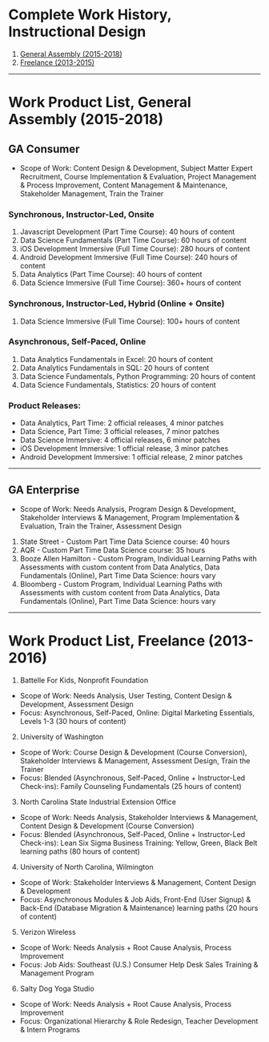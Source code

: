 
# Complete Work History, Instructional Design

1. [General Assembly (2015-2018)](#GA)
2. [Freelance (2013-2015)](#freelance)

---

<a id="GA"></a>
# Work Product List, General Assembly (2015-2018)

## GA Consumer
 - Scope of Work: Content Design & Development, Subject Matter Expert Recruitment, Course Implementation & Evaluation, Project Management & Process Improvement, Content Management & Maintenance, Stakeholder Management, Train the Trainer

### Synchronous, Instructor-Led, Onsite
1. Javascript Development (Part Time Course): 40 hours of content
2. Data Science Fundamentals (Part Time Course): 60 hours of content
3. iOS Development Immersive (Full Time Course): 280 hours of content
4. Android Development Immersive (Full Time Course): 240 hours of content
5. Data Analytics (Part Time Course): 40 hours of content
6. Data Science Immersive (Full Time Course): 360+ hours of content

### Synchronous, Instructor-Led, Hybrid (Online + Onsite)
1. Data Science Immersive (Full Time Course): 100+ hours of content

### Asynchronous, Self-Paced, Online
1. Data Analytics Fundamentals in Excel: 20 hours of content
2. Data Analytics Fundamentals in SQL: 20 hours of content
3. Data Science Fundamentals, Python Programming: 20 hours of content
4. Data Science Fundamentals, Statistics: 20 hours of content

### Product Releases:
 - Data Analytics, Part Time: 2 official releases, 4 minor patches
 - Data Science, Part Time: 3 official releases, 7 minor patches
 - Data Science Immersive: 4 official releases, 6 minor patches
 - iOS Development Immersive: 1 official release, 3 minor patches
 - Android Development Immersive: 1 official release, 2 minor patches

---

## GA Enterprise
 - Scope of Work: Needs Analysis, Program Design & Development, Stakeholder Interviews & Management, Program Implementation & Evaluation, Train the Trainer, Assessment Design

1. State Street - Custom Part Time Data Science course: 40 hours
2. AQR - Custom Part Time Data Science course: 35 hours
3. Booze Allen Hamilton - Custom Program, Individual Learning Paths with Assessments with custom content from Data Analytics, Data Fundamentals (Online), Part Time Data Science: hours vary
4. Bloomberg - Custom Program, Individual Learning Paths with Assessments with custom content from Data Analytics, Data Fundamentals (Online), Part Time Data Science: hours vary
 

---

<a id="freelance"></a>
# Work Product List, Freelance (2013-2016)

1. Battelle For Kids, Nonprofit Foundation
 - Scope of Work: Needs Analysis, User Testing, Content Design & Development, Assessment Design
 - Focus: Asynchronous, Self-Paced, Online: Digital Marketing Essentials, Levels 1-3 (30 hours of content)

2. University of Washington
 - Scope of Work: Course Design & Development (Course Conversion), Stakeholder Interviews & Management, Assessment Design, Train the Trainer
 - Focus: Blended (Asynchronous, Self-Paced, Online + Instructor-Led Check-ins): Family Counseling Fundamentals (25 hours of content)

3. North Carolina State Industrial Extension Office
 - Scope of Work: Needs Analysis, Stakeholder Interviews & Management, Content Design & Development (Course Conversion)
 - Focus: Blended (Asynchronous, Self-Paced, Online + Instructor-Led Check-ins): Lean Six Sigma Business Training: Yellow, Green, Black Belt learning paths (80 hours of content)

4. University of North Carolina, Wilmington
 - Scope of Work: Stakeholder Interviews & Management, Content Design & Development
 - Focus: Asynchronous Modules & Job Aids, Front-End (User Signup) & Back-End (Database Migration & Maintenance) learning paths (20 hours of content) 

5. Verizon Wireless
 - Scope of Work: Needs Analysis + Root Cause Analysis, Process Improvement
 - Focus: Job Aids: Southeast (U.S.) Consumer Help Desk Sales Training & Management Program

6. Salty Dog Yoga Studio
 - Scope of Work: Needs Analysis + Root Cause Analysis, Process Improvement
 - Focus: Organizational Hierarchy & Role Redesign, Teacher Development & Intern Programs

